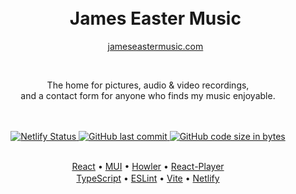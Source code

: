 <div align="center">
  <br/>
  <br/>
  <!-- Heading without underline -->
  <div id="user-content-toc">
    <ul align="center" style="list-style: none;">
      <summary>
        <h1>James Easter Music</h1>
      </summary>
      <summary>
        <a href="https://james-easter-music.netlify.app">jameseastermusic.com</a>
      </summary>
    </ul>
  </div>

  <br/>

  <div align="center">
    <p>
      The home for pictures, audio & video recordings,<br/>
      and a contact form for anyone who finds my music enjoyable.
    </p>
  </div>

  <br/>
  <br/>

  <a href="https://app.netlify.com/sites/james-easter-music/deploys">
    <img src="https://api.netlify.com/api/v1/badges/4e69038e-e171-4a0f-82b4-3c7fd7f76750/deploy-status" alt="Netlify Status">
  </a>
  <a href="https://github.com/jameseaster/music-website/activity">
    <img src="https://img.shields.io/github/last-commit/jameseaster/music-website?style=plastic" alt="GitHub last commit">
  </a>
  <a href="https://github.com/jameseaster/music-website">
    <img src="https://img.shields.io/github/languages/code-size/jameseaster/music-website?style=plastic" alt="GitHub code size in bytes">
  </a>

  <br/>
  <br/>
  
  <div align="center">

[React](https://react.dev/) •
[MUI](https://mui.com/) •
[Howler](https://howlerjs.com/) •
[React-Player](https://www.npmjs.com/package/react-player)


  </div>
  <div align="center" style="margin-top: -12px">

[TypeScript](https://www.typescriptlang.org/) •
[ESLint](https://eslint.org/) •
[Vite](https://vite.dev/) •
[Netlify](https://www.netlify.com/)

  </div>
</div>
